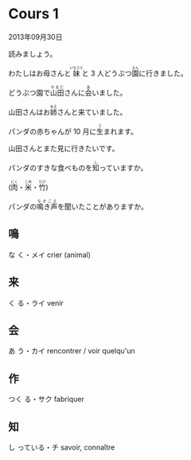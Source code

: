 Cours 1
==========

2013年09月30日

読みましょう。	

わたしはお母さんと<ruby><rb>妹</rb><rp>【</rp><rt>いもうと</rt><rp>】</rp></ruby>と 3 人どうぶつ<ruby><rb>園</rb><rp>【</rp><rt>えん</rt><rp>】</rp></ruby>に行きました。	
  
どうぶつ園で<ruby><rb>山田</rb><rp>【</rp><rt>やまだ</rt><rp>】</rp></ruby>さんに<ruby><rb>会</rb><rp>【</rp><rt>あ</rt><rp>】</rp></ruby>いました。	
  
山田さんはお<ruby><rb>姉</rb><rp>【</rp><rt>ねえ</rt><rp>】</rp></ruby>さんと来ていました。	
  
パンダの赤ちゃんが 10 月に<ruby><rb>生</rb><rp>【</rp><rt>う</rt><rp>】</rp></ruby>まれます。	
  
山田さんとまた見に行きたいです。		
  
パンダのすきな食べものを<ruby><rb>知</rb><rp>【</rp><rt>し</rt><rp>】</rp></ruby>っていますか。	
  
(<ruby><rb>肉</rb><rp>【</rp><rt>にく</rt><rp>】</rp></ruby>・<ruby><rb>米</rb><rp>【</rp><rt>こめ</rt><rp>】</rp></ruby>・<ruby><rb>竹</rb><rp>【</rp><rt>たけ</rt><rp>】</rp></ruby>)	
  
パンダの<ruby><rb>鳴き声</rb><rp>【</rp><rt>なきごえ</rt><rp>】</rp></ruby>を聞いたことがありますか。

鳴
--
な く・メイ	crier (animal)
  
来
--

く る・ライ	venir
  
会
--

あ う・カイ  rencontrer / voir quelqu'un
  
作
--	

つく る・サク	 fabriquer	
  
知
--	
  
し っている・チ	savoir, connaître